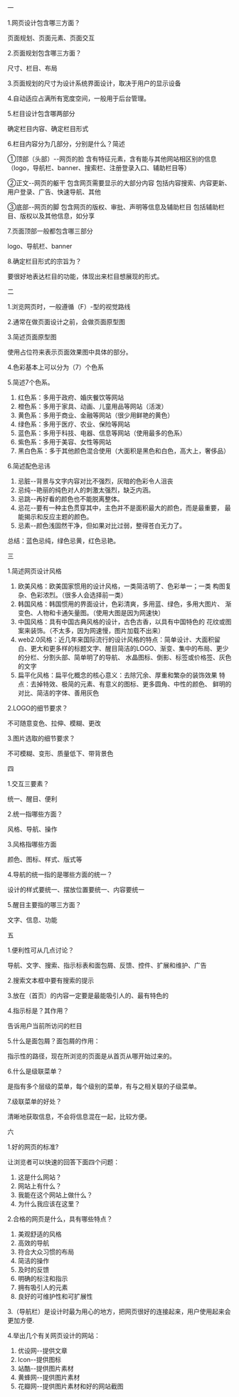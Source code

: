 一

1.网页设计包含哪三方面？

页面规划、页面元素、页面交互

2.页面规划包含哪三方面？

尺寸、栏目、布局

3.页面规划的尺寸为设计系统界面设计，取决于用户的显示设备

4.自动适应占满所有宽度空间，一般用于后台管理。

5.栏目设计包含哪两部分

确定栏目内容、确定栏目形式

6.栏目内容分为几部分，分别是什么？简述

①顶部（头部）--网页的脸
含有特征元素，含有能与其他网站相区别的信息
（logo，导航栏、banner、搜索栏、注册登录入口、辅助栏目等）

②正文--网页的躯干
包含网页需要显示的大部分内容
包括内容搜索、内容更新、用户登录、广告、快速导航、其他

③底部--网页的脚
包含网页的版权、审批、声明等信息及辅助栏目
包括辅助栏目、版权以及其他信息，如分享

7.页面顶部一般都包含哪三部分

logo、导航栏、banner

8.确定栏目形式的宗旨为？

要很好地表达栏目的功能，体现出来栏目想展现的形式。


二


1.浏览网页时，一般遵循（F）-型的视觉路线

2.通常在做页面设计之前，会做页面原型图

3.简述页面原型图

使用占位符来表示页面效果图中具体的部分。

4.色彩基本上可以分为（7）个色系

5.简述7个色系。

1. 红色系：多用于政府、婚庆餐饮等网站
2. 橙色系：多用于家具、动画、儿童用品等网站（活泼）
3. 黄色系：多用于商业、金融等网站（很少用鲜艳的黄色）
4. 绿色系：多用于医疗、农业、保险等网站
5. 蓝色系：多用于科技、电器、信息等网站（使用最多的色系）
6. 紫色系：多用于美容、女性等网站
7. 黑白色系：多于其他颜色混合使用（大面积是黑色和白色，高大上，奢侈品）

6.简述配色忌讳

1. 忌脏--背景与文字内容对比不强烈，灰暗的色彩令人沮丧
2. 忌纯--艳丽的纯色对人的刺激太强烈，缺乏内涵。
3. 忌跳--再好看的颜色也不能脱离整体。
4. 忌花--要有一种主色贯穿其中，主色并不是面积最大的颜色，而是最重要，
最能揭示和反应主题的颜色。
5. 忌素--颜色浅固然干净，但如果对比过弱，整得苍白无力了。

总结：蓝色忌纯，绿色忌黄，红色忌艳。


三


1.简述网页设计风格

1. 欧美风格：欧美国家惯用的设计风格，一类简洁明了、色彩单一；一类
构图复杂、色彩浓烈。（很多人会选择前一类）
2. 韩国风格：韩国惯用的界面设计，色彩清爽，多用蓝、绿色，多用大图片、
渐变色、人物和卡通矢量图。（使用大图是因为网速快）
3. 中国风格：具有中国古典风格的设计，古色古香，以具有中国特色的
花纹或图案来装饰。（不太多，因为网速慢，图片加载不出来）
4. web2.0风格：近几年来国际流行的设计风格的特点：简单设计、大面积留白、更大和更多样的标题文字、醒目简洁的LOGO、渐变、集中的布局、更少的分栏、分割头部、简单明了的导航、
水晶图标、倒影、标签或价格签、灰色的文字
5. 扁平化风格：扁平化概念的核心意义：去除冗余、厚重和繁杂的装饰效果
特点：去掉特效、极简的元素、有意义的图标、更多圆角、中性的颜色、
鲜明的对比、简洁的字体、善用灰色

2.LOGO的细节要求？

不可随意变色、拉伸、模糊、更改

3.图片选取的细节要求？

不可模糊、变形、质量低下、带背景色


四


1.交互三要素？

统一、醒目、便利

2.统一指哪些方面？

风格、导航、操作

3.风格指哪些方面

颜色、图标、样式、版式等

4.导航的统一指的是哪些方面的统一？

设计的样式要统一、摆放位置要统一、内容要统一

5.醒目主要指的哪三方面？

文字、信息、功能


五


1.便利性可从几点讨论？

导航、文字、搜索、指示标表和面包屑、反馈、控件、扩展和维护、广告

2.搜索文本框中要有搜索的提示

3.放在（首页）的内容一定要是最能吸引人的、最有特色的

4.指示标是？其作用？

告诉用户当前所访问的栏目

5.什么是面包屑？面包屑的作用：

指示性的路径，现在所浏览的页面是从首页从哪开始过来的。


6.什么是级联菜单？

是指有多个层级的菜单，每个级别的菜单，有与之相关联的子级菜单。

7.级联菜单的好处？

清晰地获取信息，不会将信息混在一起，比较方便。

六


1.好的网页的标准?

让浏览者可以快速的回答下面四个问题：

1. 这是什么网站？
2. 网站上有什么？
3. 我能在这个网站上做什么？
4. 为什么我应该在这里？

2.合格的网页是什么，具有哪些特点？

1. 美观舒适的风格
2. 高效的导航
3. 符合大众习惯的布局
4. 简洁的操作
5. 及时的反馈
6. 明确的标注和指示
7. 拥有吸引人的元素
8. 良好的可维护性和可扩展性

3.（导航栏）是设计时最为用心的地方，把网页很好的连接起来，用户使用起来会更加方便.

4.举出几个有关网页设计的网站：

1. 优设网--提供文章
2. lcon--提供图标
3. 站酷--提供图片素材
4. 黄蜂网--提供图片素材
5. 花瓣网--提供图片素材和好的网站截图



